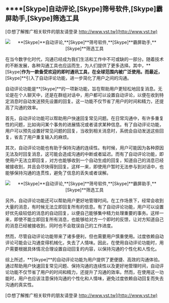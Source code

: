 ## ****[Skype]**自动评论,**[Skype]**筛号软件,**[Skype]**霸屏助手,**[Skype]**筛选工具**

[😍想了解推广相关软件的朋友请登录 http://www.vst.tw](http://www.vst.tw)

 <center><img src="https://vst.tw/MP4/tuiguang/png/5.png" alt="**[Skype]**自动评论,**[Skype]**筛号软件,**[Skype]**霸屏助手,**[Skype]**筛选工具"></center>

在当今数字化时代，沟通已经成为我们生活和工作中不可或缺的一部分。随着技术的不断发展，各种沟通工具也应运而生，为人们提供了更多选择。其中，**[Skype]**作为一款备受欢迎的即时通讯工具，在全球范围内被广泛使用。而最近，**[Skype]**引入了自动评论功能，进一步简化了用户之间的沟通。

自动评论功能是**[Skype]**的一项新功能，旨在帮助用户更轻松地回复消息。无论是在个人聊天中，还是在群组对话中，用户都可以设置自动评论，以便在收到特定消息时自动发送预先设置的回复。这一功能不仅节省了用户的时间和精力，还提高了沟通的效率。

首先，自动评论功能可以帮助用户快速回复常见问题。在日常沟通中，有许多重复性的问题，比如询问某个事务的进展情况或者请求某种信息。有了自动评论功能，用户可以预先设置好常见问题的回复，当收到相关消息时，系统会自动发送这些回复，省去了用户重复输入的麻烦。

其次，自动评论功能也有助于保持沟通的连续性。有时候，用户可能因为各种原因无法及时回复消息，这可能会造成沟通的中断或者延迟。而有了自动评论功能，即使用户无法立即回复，对方也能够收到一个自动生成的回复，知道自己的消息已经被接收到，并且会尽快得到回复。这样一来，即使用户暂时无法参与到对话中，也能够保持沟通的连贯性，避免了信息的丢失或者误解。

 <center><img src="https://vst.tw/MP4/tuiguang/png/0.png" alt="**[Skype]**自动评论,**[Skype]**筛号软件,**[Skype]**霸屏助手,**[Skype]**筛选工具"></center>

另外，自动评论功能还可以帮助用户更好地管理时间。在工作场景下，经常会收到大量的消息，有时候无法立即回复所有的信息。有了自动评论功能，用户可以设置好优先级较低的消息的自动回复，以便自己能够集中精力处理重要的事务。这样一来，即使不能立即回复所有消息，也能够给对方一个即时的反馈，让对方知道自己的消息已经被接收到，同时也不会耽误自己的工作进度。

然而，尽管自动评论功能带来了诸多便利，但也需要用户慎重使用。过度依赖自动评论可能会让沟通变得机械化，失去了人情味。因此，在使用自动评论功能时，用户需要根据具体情况合理设置自动回复的内容，以保持沟通的个性化和人性化。

综上所述，**[Skype]**的自动评论功能为用户提供了更便捷、高效的沟通体验。通过帮助用户快速回复常见问题、保持沟通的连续性以及更好地管理时间，自动评论功能不仅节省了用户的时间和精力，还提升了沟通的效率。然而，在使用这一功能时，用户也应该注意保持沟通的个性化和人情味，避免过度依赖自动回复而失去沟通的真实性。

[😍想了解推广相关软件的朋友请登录 http://www.vst.tw](http://www.vst.tw)




